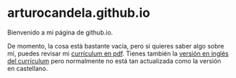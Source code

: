 # arturocandela.github.io

Bienvenido a mi página de github.io. 

De momento, la cosa està bastante vacía, pero si quieres saber algo sobre mí, puedes revisar mi [currículum en pdf](https://bit.ly/3WPsNaN). Tienes también la [versión en inglés del currículum](https://bit.ly/3kReUvs) pero normalmente no está tan actualizada como la versión en castellano. 

